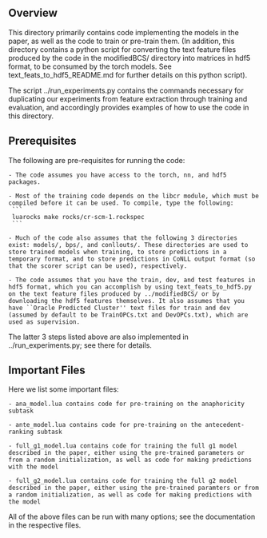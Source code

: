 ## Overview

This directory primarily contains code implementing the models in the paper, as well as the code to train or pre-train them. (In addition, this directory contains a python script for converting the text feature files produced by the code in the modifiedBCS/ directory into matrices in hdf5 format, to be consumed by the torch models. See text_feats_to_hdf5_README.md for further details on this python script).

The script ../run_experiments.py contains the commands necessary for duplicating our experiments from feature extraction through training and evaluation, and accordingly provides examples of how to use the code in this directory.

## Prerequisites
The following are pre-requisites for running the code:

    - The code assumes you have access to the torch, nn, and hdf5 packages.
    
    - Most of the training code depends on the libcr module, which must be compiled before it can be used. To compile, type the following:
     ```
     luarocks make rocks/cr-scm-1.rockspec
     ```
     
    - Much of the code also assumes that the following 3 directories exist: models/, bps/, and conllouts/. These directories are used to store trained models when training, to store predictions in a temporary format, and to store predictions in CoNLL output format (so that the scorer script can be used), respectively.
    
    - The code assumes that you have the train, dev, and test features in hdf5 format, which you can accomplish by using text_feats_to_hdf5.py on the text feature files produced by ../modifiedBCS/ or by downloading the hdf5 features themselves. It also assumes that you have ``Oracle Predicted Cluster'' text files for train and dev (assumed by default to be TrainOPCs.txt and DevOPCs.txt), which are used as supervision.  
    
The latter 3 steps listed above are also implemented in ../run_experiments.py; see there for details.

## Important Files
Here we list some important files:

    - ana_model.lua contains code for pre-training on the anaphoricity subtask
    
    - ante_model.lua contains code for pre-training on the antecedent-ranking subtask
    
    - full_g1_model.lua contains code for training the full g1 model described in the paper, either using the pre-trained parameters or from a random initialization, as well as code for making predictions with the model
    
    - full_g2_model.lua contains code for training the full g2 model described in the paper, either using the pre-trained paramters or from a random initialization, as well as code for making predictions with the model
    
All of the above files can be run with many options; see the documentation in the respective files.


